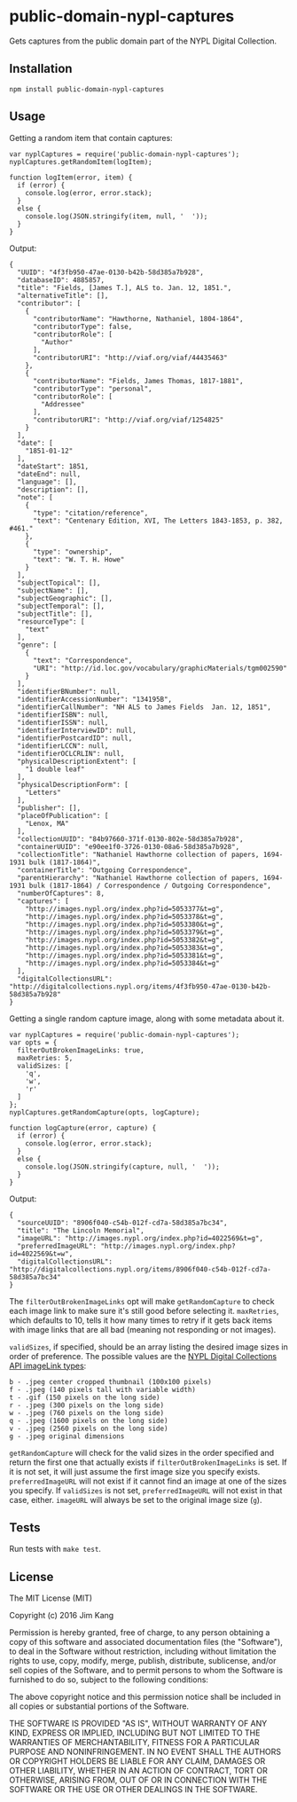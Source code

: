 public-domain-nypl-captures
==================

Gets captures from the public domain part of the NYPL Digital Collection.

Installation
------------

    npm install public-domain-nypl-captures

Usage
-----

Getting a random item that contain captures:

    var nyplCaptures = require('public-domain-nypl-captures');
    nyplCaptures.getRandomItem(logItem);

    function logItem(error, item) {
      if (error) {
        console.log(error, error.stack);
      }
      else {
        console.log(JSON.stringify(item, null, '  '));
      }
    }

Output:

    {
      "UUID": "4f3fb950-47ae-0130-b42b-58d385a7b928",
      "databaseID": 4885857,
      "title": "Fields, [James T.], ALS to. Jan. 12, 1851.",
      "alternativeTitle": [],
      "contributor": [
        {
          "contributorName": "Hawthorne, Nathaniel, 1804-1864",
          "contributorType": false,
          "contributorRole": [
            "Author"
          ],
          "contributorURI": "http://viaf.org/viaf/44435463"
        },
        {
          "contributorName": "Fields, James Thomas, 1817-1881",
          "contributorType": "personal",
          "contributorRole": [
            "Addressee"
          ],
          "contributorURI": "http://viaf.org/viaf/1254825"
        }
      ],
      "date": [
        "1851-01-12"
      ],
      "dateStart": 1851,
      "dateEnd": null,
      "language": [],
      "description": [],
      "note": [
        {
          "type": "citation/reference",
          "text": "Centenary Edition, XVI, The Letters 1843-1853, p. 382, #461."
        },
        {
          "type": "ownership",
          "text": "W. T. H. Howe"
        }
      ],
      "subjectTopical": [],
      "subjectName": [],
      "subjectGeographic": [],
      "subjectTemporal": [],
      "subjectTitle": [],
      "resourceType": [
        "text"
      ],
      "genre": [
        {
          "text": "Correspondence",
          "URI": "http://id.loc.gov/vocabulary/graphicMaterials/tgm002590"
        }
      ],
      "identifierBNumber": null,
      "identifierAccessionNumber": "134195B",
      "identifierCallNumber": "NH ALS to James Fields  Jan. 12, 1851",
      "identifierISBN": null,
      "identifierISSN": null,
      "identifierInterviewID": null,
      "identifierPostcardID": null,
      "identifierLCCN": null,
      "identifierOCLCRLIN": null,
      "physicalDescriptionExtent": [
        "1 double leaf"
      ],
      "physicalDescriptionForm": [
        "Letters"
      ],
      "publisher": [],
      "placeOfPublication": [
        "Lenox, MA"
      ],
      "collectionUUID": "84b97660-371f-0130-802e-58d385a7b928",
      "containerUUID": "e90ee1f0-3726-0130-08a6-58d385a7b928",
      "collectionTitle": "Nathaniel Hawthorne collection of papers, 1694-1931 bulk (1817-1864)",
      "containerTitle": "Outgoing Correspondence",
      "parentHierarchy": "Nathaniel Hawthorne collection of papers, 1694-1931 bulk (1817-1864) / Correspondence / Outgoing Correspondence",
      "numberOfCaptures": 8,
      "captures": [
        "http://images.nypl.org/index.php?id=5053377&t=g",
        "http://images.nypl.org/index.php?id=5053378&t=g",
        "http://images.nypl.org/index.php?id=5053380&t=g",
        "http://images.nypl.org/index.php?id=5053379&t=g",
        "http://images.nypl.org/index.php?id=5053382&t=g",
        "http://images.nypl.org/index.php?id=5053383&t=g",
        "http://images.nypl.org/index.php?id=5053381&t=g",
        "http://images.nypl.org/index.php?id=5053384&t=g"
      ],
      "digitalCollectionsURL": "http://digitalcollections.nypl.org/items/4f3fb950-47ae-0130-b42b-58d385a7b928"
    }

Getting a single random capture image, along with some metadata about it.

    var nyplCaptures = require('public-domain-nypl-captures');
    var opts = {
      filterOutBrokenImageLinks: true,
      maxRetries: 5,
      validSizes: [
        'q',
        'w',
        'r'
      ]
    };
    nyplCaptures.getRandomCapture(opts, logCapture);

    function logCapture(error, capture) {
      if (error) {
        console.log(error, error.stack);
      }
      else {
        console.log(JSON.stringify(capture, null, '  '));
      }
    }

Output:

    {
      "sourceUUID": "8906f040-c54b-012f-cd7a-58d385a7bc34",
      "title": "The Lincoln Memorial",
      "imageURL": "http://images.nypl.org/index.php?id=4022569&t=g",
      "preferredImageURL": "http://images.nypl.org/index.php?id=4022569&t=w",
      "digitalCollectionsURL": "http://digitalcollections.nypl.org/items/8906f040-c54b-012f-cd7a-58d385a7bc34"
    }

The  `filterOutBrokenImageLinks` opt will make `getRandomCapture` to check each image link to make sure it's still good before selecting it. `maxRetries`, which defaults to 10, tells it how many times to retry if it gets back items with image links that are all bad (meaning not responding or not images).

`validSizes`, if specified, should be an array listing the desired image sizes in order of preference. The possible values are the [NYPL Digital Collections API imageLink types](http://api.repo.nypl.org/#image-links):

    b - .jpeg center cropped thumbnail (100x100 pixels)
    f - .jpeg (140 pixels tall with variable width)
    t - .gif (150 pixels on the long side)
    r - .jpeg (300 pixels on the long side)
    w - .jpeg (760 pixels on the long side)
    q - .jpeg (1600 pixels on the long side)
    v - .jpeg (2560 pixels on the long side)
    g - .jpeg original dimensions

`getRandomCapture` will check for the valid sizes in the order specified and return the first one that actually exists if `filterOutBrokenImageLinks` is set. If it is not set, it will just assume the first image size you specify exists. `preferredImageURL` will not exist if it cannot find an image at one of the sizes you specify. If `validSizes` is not set, `preferredImageURL` will not exist in that case, either. `imageURL` will always be set to the original image size (`g`).

Tests
-----

Run tests with `make test`.

License
-------

The MIT License (MIT)

Copyright (c) 2016 Jim Kang

Permission is hereby granted, free of charge, to any person obtaining a copy
of this software and associated documentation files (the "Software"), to deal
in the Software without restriction, including without limitation the rights
to use, copy, modify, merge, publish, distribute, sublicense, and/or sell
copies of the Software, and to permit persons to whom the Software is
furnished to do so, subject to the following conditions:

The above copyright notice and this permission notice shall be included in
all copies or substantial portions of the Software.

THE SOFTWARE IS PROVIDED "AS IS", WITHOUT WARRANTY OF ANY KIND, EXPRESS OR
IMPLIED, INCLUDING BUT NOT LIMITED TO THE WARRANTIES OF MERCHANTABILITY,
FITNESS FOR A PARTICULAR PURPOSE AND NONINFRINGEMENT. IN NO EVENT SHALL THE
AUTHORS OR COPYRIGHT HOLDERS BE LIABLE FOR ANY CLAIM, DAMAGES OR OTHER
LIABILITY, WHETHER IN AN ACTION OF CONTRACT, TORT OR OTHERWISE, ARISING FROM,
OUT OF OR IN CONNECTION WITH THE SOFTWARE OR THE USE OR OTHER DEALINGS IN
THE SOFTWARE.
